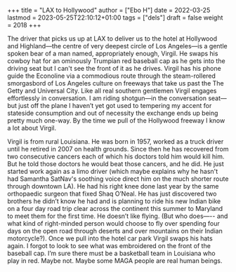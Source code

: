 +++
title = "LAX to Hollywood"
author = ["Ebo H"]
date = 2022-03-25
lastmod = 2023-05-25T22:10:12+01:00
tags = ["dels"]
draft = false
weight = 2018
+++

The driver that picks us up at LAX to deliver us to the hotel at Hollywood and Highland—the centre of very deepest circle of  Los Angeles—is a gentle spoken bear of a man named, appropriately enough, Virgil. He swaps his cowboy hat for an ominously Trumpian red baseball cap as he gets into the driving seat but I can't see the front of it as he drives. Virgil has his phone guide the Econoline via a commodious route through the steam-rollered smorgasbord of Los Angeles culture on freeways that take us past the The Getty and Universal City.
Like all real southern gentlemen Virgil engages effortlessly in conversation. I am riding shotgun—in the conversation seat—but just off the plane I haven’t yet got used to tempering my accent for stateside consumption and out of necessity the exchange ends up being pretty much one-way. By the time we pull of the Hollywood freeway I know a lot about Virgil.

Virgil is from rural Louisiana. He was born in 1957, worked as a truck driver until he retired in 2007 on health grounds. Since then he has recovered from two consecutive cancers each of which his doctors told him would kill him. But he told those doctors he would beat those cancers, and he did. He just started work again as a limo driver (which maybe explains why he hasn't had Samantha SatNav's soothing voice direct him on the much shorter route through downtown LA). He had his right knee done last year by the same orthopaedic surgeon that fixed Shaq O’Neal. He has just discovered two brothers he didn’t know he had and is planning to ride his new Indian bike on a four day road trip clear across the continent this summer to Maryland to meet them for the first time.  He doesn’t like flying. (But who does—-- and what kind of right-minded person would choose to fly over spending four days on the open road through deserts and over mountains on their Indian motorcycle?). Once we pull into the hotel car park Virgil swaps his hats again. I forgot to look to see what was embroidered on the front of the baseball cap. I’m sure there must be a basketball team in Louisiana who play in red. Maybe not. Maybe some MAGA people are real human beings.
